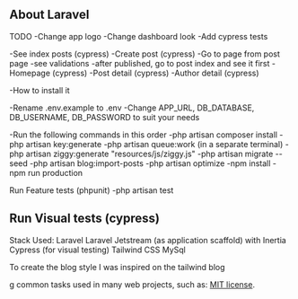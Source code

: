 ## About Laravel

TODO
-Change app logo
-Change dashboard look
-Add cypress tests

-See index posts (cypress)
-Create post (cypress)
	-Go to page from post page
	-see validations
	-after published, go to post index and see it first
-Homepage (cypress)
-Post detail (cypress)
-Author detail (cypress)

-How to install it

-Rename .env.example to .env 
-Change APP_URL, DB_DATABASE, DB_USERNAME, DB_PASSWORD to suit your needs

-Run the following commands in this order
-php artisan composer install
-php artisan key:generate
-php artisan queue:work (in a separate terminal)
-php artisan ziggy:generate "resources/js/ziggy.js"
-php artisan migrate --seed 
-php artisan blog:import-posts
-php artisan optimize
-npm install
-npm run production


Run Feature tests (phpunit)
-php artisan test

Run Visual tests (cypress)
-

Stack Used:
Laravel
Laravel Jetstream (as application scaffold) with Inertia
Cypress (for visual testing)
Tailwind CSS
MySql

To create the blog style I was inspired on the tailwind blog 

g common tasks used in many web projects, such as:
[MIT license](https://opensource.org/licenses/MIT).
